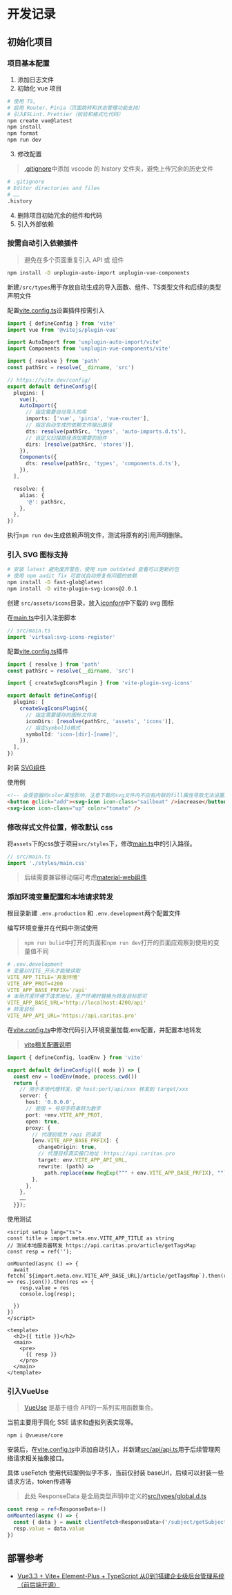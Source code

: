 # 开发记录

## 初始化项目

### 项目基本配置

1. 添加日志文件
2. 初始化 vue 项目

```bash
# 使用 TS,
# 启用 Router、Pinia（页面跳转和状态管理功能支持）
# 引入ESLint、Prettier（校验和格式化代码）
npm create vue@latest
npm install
npm format
npm run dev
```

3. 修改配置

> [.gitignore](./.gitignore)中添加 vscode 的 history 文件夹，避免上传冗余的历史文件

```bash
# .gitignore
# Editor directories and files
# ……
.history
```

4. 删除项目初始冗余的组件和代码
5. 引入外部依赖

### 按需自动引入依赖插件

> 避免在多个页面重复引入 API 或 组件

```bash
npm install -D unplugin-auto-import unplugin-vue-components
```

新建`/src/types`用于存放自动生成的导入函数、组件、TS类型文件和后续的类型声明文件

配置[vite.config.ts](./vite.config.ts)设置插件按需引入

```typescript
import { defineConfig } from 'vite'
import vue from '@vitejs/plugin-vue'

import AutoImport from 'unplugin-auto-import/vite'
import Components from 'unplugin-vue-components/vite'

import { resolve } from 'path'
const pathSrc = resolve(__dirname, 'src')

// https://vite.dev/config/
export default defineConfig({
  plugins: [
    vue(),
    AutoImport({
      // 指定需要自动导入的库
      imports: ['vue', 'pinia', 'vue-router'],
      // 指定自动生成的依赖文件输出路径
      dts: resolve(pathSrc, 'types', 'auto-imports.d.ts'),
      // 自定义扫描路径添加需要的组件
      dirs: [resolve(pathSrc, 'stores')],
    }),
    Components({
      dts: resolve(pathSrc, 'types', 'components.d.ts'),
    }),
  ],

  resolve: {
    alias: {
      '@': pathSrc,
    },
  },
})
```

执行`npm run dev`生成依赖声明文件，测试将原有的引用声明删除。

### 引入 SVG 图标支持

```bash
# 安装 latest 避免废弃警告，使用 npm outdated 查看可以更新的包
# 使用 npm audit fix 可尝试自动修复有问题的依赖
npm install -D fast-glob@latest
npm install -D vite-plugin-svg-icons@2.0.1
```

创建 `src/assets/icons`目录，放入[iconfont](https://www.iconfont.cn)中下载的 svg 图标

在[main.ts](./src/main.ts)中引入注册脚本

```typescript
// src/main.ts
import 'virtual:svg-icons-register'
```

配置[vite.config.ts](./vite.config.ts)插件

```typescript
import { resolve } from 'path'
const pathSrc = resolve(__dirname, 'src')

import { createSvgIconsPlugin } from 'vite-plugin-svg-icons'

export default defineConfig({
  plugins: [
    createSvgIconsPlugin({
      // 指定需要缓存的图标文件夹
      iconDirs: [resolve(pathSrc, 'assets', 'icons')],
      // 指定symbolId格式
      symbolId: 'icon-[dir]-[name]',
    }),
  ],
})
```

封装 [SVG组件](./src/components/SvgIcon.vue)

使用例

```html
<!-- 会受容器的color属性影响，注意下载的svg文件内不应有内联的fill属性导致无法设置颜色 -->
<button @click="add"><svg-icon icon-class="sailboat" />increase</button>
<svg-icon icon-class="up" color="tomato" />
```

### 修改样式文件位置，修改默认 css

将`assets`下的css放于项目`src/styles`下，修改[main.ts](./src/main.ts)中的引入路径。

```typescript
// src/main.ts
import './styles/main.css'
```

> 后续需要兼容移动端可考虑[material-web组件](https://github.com/material-components/material-web?tab=readme-ov-file#material-web)


### 添加环境变量配置和本地请求转发

根目录新建 `.env.production` 和 `.env.development`两个配置文件

编写环境变量并在代码中测试使用

> `npm run bulid`中打开的页面和`npm run dev`打开的页面应观察到使用的变量值不同

```yaml
# .env.development
# 变量以VITE_开头才能被读取
VITE_APP_TITLE='开发环境'
VITE_APP_PROT=4200
VITE_APP_BASE_PRFIX='/api'
# 本地开发环境下请求地址，生产环境时替换为转发目标即可
VITE_APP_BASE_URL='http://localhost:4200/api'
# 转发目标
VITE_APP_API_URL='https://api.caritas.pro'
```

在[vite.config.ts](./vite.config.ts)中修改代码引入环境变量加载.env配置，并配置本地转发

> [vite相关配置说明](https://cn.vitejs.dev/config/#using-environment-variables-in-config)

```typescript
import { defineConfig, loadEnv } from 'vite'

export default defineConfig(({ mode }) => {
  const env = loadEnv(mode, process.cwd())
  return {
    // 用于本地代理转发，使 host:port/api/xxx 转发到 target/xxx
    server: {
      host: '0.0.0.0',
      // 使用 + 号将字符串转为数字
      port: +env.VITE_APP_PROT,
      open: true,
      proxy: {
        // 代理前缀为 /api 的请求
        [env.VITE_APP_BASE_PRFIX]: {
          changeOrigin: true,
          // 代理目标真实接口地址：https://api.caritas.pro
          target: env.VITE_APP_API_URL,
          rewrite: (path) =>
            path.replace(new RegExp("^" + env.VITE_APP_BASE_PRFIX), ""),
        },
      },
    },
    ……
  }});
```

使用测试

```vue
<script setup lang="ts">
const title = import.meta.env.VITE_APP_TITLE as string
// 测试本地服务器转发 https://api.caritas.pro/article/getTagsMap
const resp = ref('');

onMounted(async () => {
  await fetch(`${import.meta.env.VITE_APP_BASE_URL}/article/getTagsMap`).then(res => res.json()).then(res => {
    resp.value = res
    console.log(resp);

  })
})
</script>

<template>
  <h2>{{ title }}</h2>
  <main>
    <pre>
      {{ resp }}
    </pre>
  </main>
</template>
```

### 引入VueUse

> [VueUse](https://vueuse.pages.dev/guide/) 是基于组合 API的一系列实用函数集合。

当前主要用于简化 SSE 请求和虚拟列表实现等。

```bash
npm i @vueuse/core
```
安装后，在[vite.config.ts](./vite.config.ts)中添加自动引入，并新建[src/api/api.ts](./src/api/api.ts)用于后续管理网络请求相关抽象接口。

具体 useFetch 使用代码案例似乎不多，当前仅封装 baseUrl，后续可以封装一些请求方法，token传递等

> 此处 ResponseData 是全局类型声明中定义的[src/types/global.d.ts](./src/types/global.d.ts)

```typescript
const resp = ref<ResponseData>()
onMounted(async () => {
  const { data } = await clientFetch<ResponseData>('/subject/getSubjectList').get().json()
  resp.value = data.value
})
```

## 部署参考

- [Vue3.3 + Vite+ Element-Plus + TypeScript 从0到1搭建企业级后台管理系统（前后端开源）](https://juejin.cn/post/7228990409909108793)
